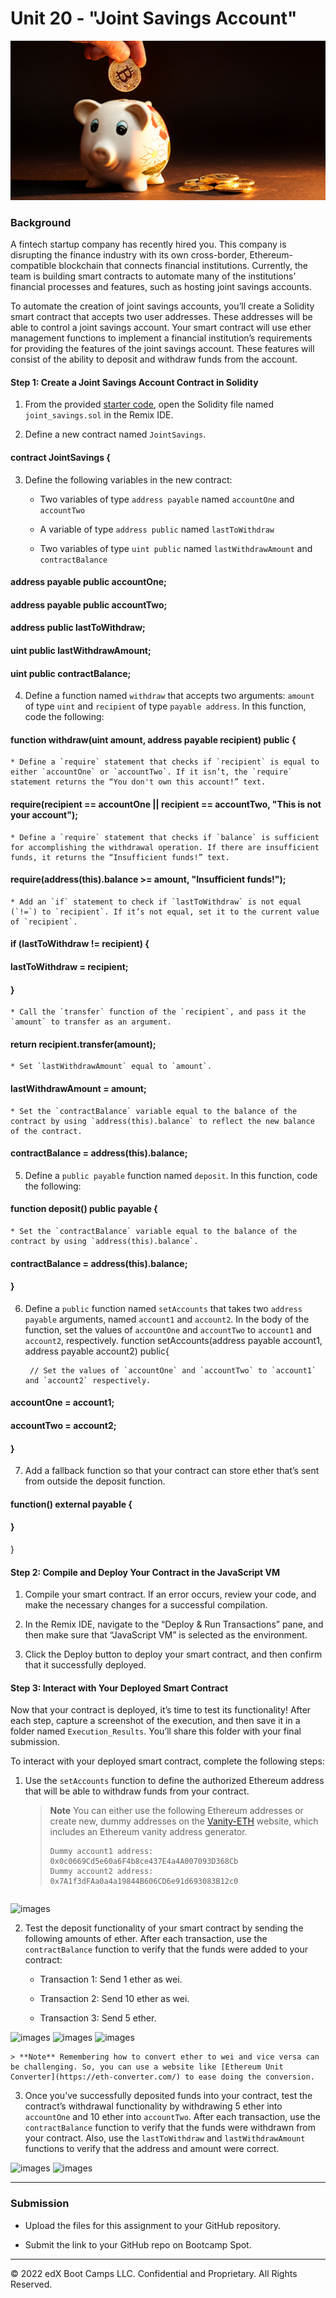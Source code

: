 # Unit 20 - "Joint Savings Account"

![alt=“”](Execution_Results/20-5-challenge-image.png)

### Background

A fintech startup company has recently hired you. This company is disrupting the finance industry with its own cross-border, Ethereum-compatible blockchain that connects financial institutions. Currently, the team is building smart contracts to automate many of the institutions’ financial processes and features, such as hosting joint savings accounts.

To automate the creation of joint savings accounts, you’ll create a Solidity smart contract that accepts two user addresses. These addresses will be able to control a joint savings account. Your smart contract will use ether management functions to implement a financial institution’s requirements for providing the features of the joint savings account. These features will consist of the ability to deposit and withdraw funds from the account.



#### Step 1: Create a Joint Savings Account Contract in Solidity

1. From the provided [starter code](Starter_Code), open the Solidity file named `joint_savings.sol` in the Remix IDE.

2. Define a new contract named `JointSavings`.

#### contract JointSavings {

3. Define the following variables in the new contract:

    * Two variables of type `address payable` named `accountOne` and `accountTwo`

    * A variable of type `address public` named `lastToWithdraw`

    * Two variables of type `uint public` named `lastWithdrawAmount` and `contractBalance`

####    address payable public accountOne;
####    address payable public accountTwo;
####    address public lastToWithdraw;
####    uint public lastWithdrawAmount;
####    uint public contractBalance;
    
4. Define a function named `withdraw` that accepts two arguments: `amount` of type `uint` and `recipient` of type `payable address`. In this function, code the following:
####   function withdraw(uint amount, address payable recipient) public {

    * Define a `require` statement that checks if `recipient` is equal to either `accountOne` or `accountTwo`. If it isn’t, the `require` statement returns the “You don't own this account!” text.
####       require(recipient == accountOne || recipient == accountTwo, "This is not your account");
    * Define a `require` statement that checks if `balance` is sufficient for accomplishing the withdrawal operation. If there are insufficient funds, it returns the “Insufficient funds!” text.
####        require(address(this).balance >= amount, "Insufficient funds!");
    * Add an `if` statement to check if `lastToWithdraw` is not equal (`!=`) to `recipient`. If it’s not equal, set it to the current value of `recipient`.
####        if (lastToWithdraw != recipient) {
####            lastToWithdraw = recipient;
####        }
    * Call the `transfer` function of the `recipient`, and pass it the `amount` to transfer as an argument.

####        return recipient.transfer(amount);
    * Set `lastWithdrawAmount` equal to `amount`.
####        lastWithdrawAmount = amount;
    * Set the `contractBalance` variable equal to the balance of the contract by using `address(this).balance` to reflect the new balance of the contract.
####        contractBalance = address(this).balance;

5. Define a `public payable` function named `deposit`. In this function, code the following:
####    function deposit() public payable {
    * Set the `contractBalance` variable equal to the balance of the contract by using `address(this).balance`.
####        contractBalance = address(this).balance;
####    }
6. Define a `public` function named `setAccounts` that takes two `address payable` arguments, named `account1` and `account2`. In the body of the function, set the values of `accountOne` and `accountTwo` to `account1` and `account2`, respectively.
    function setAccounts(address payable account1, address payable account2) public{

        // Set the values of `accountOne` and `accountTwo` to `account1` and `account2` respectively.
####        accountOne = account1;
####        accountTwo = account2;
####    }
7. Add a fallback function so that your contract can store ether that’s sent from outside the deposit function.
####    function() external payable {
####    }
}
#### Step 2: Compile and Deploy Your Contract in the JavaScript VM

1. Compile your smart contract. If an error occurs, review your code, and make the necessary changes for a successful compilation.

2. In the Remix IDE, navigate to the “Deploy & Run Transactions” pane, and then make sure that “JavaScript VM” is selected as the environment.

3. Click the Deploy button to deploy your smart contract, and then confirm that it successfully deployed.

#### Step 3: Interact with Your Deployed Smart Contract

Now that your contract is deployed, it’s time to test its functionality! After each step, capture a screenshot of the execution, and then save it in a folder named `Execution_Results`. You’ll share this folder with your final submission.

To interact with your deployed smart contract, complete the following steps:

1. Use the `setAccounts` function to define the authorized Ethereum address that will be able to withdraw funds from your contract.

     > **Note** You can either use the following Ethereum addresses or create new, dummy addresses on the [Vanity-ETH](https://vanity-eth.tk/) website, which includes an Ethereum vanity address generator.
    >
    > ```text
    > Dummy account1 address: 0x0c0669Cd5e60a6F4b8ce437E4a4A007093D368Cb
    > Dummy account2 address: 0x7A1f3dFAa0a4a19844B606CD6e91d693083B12c0
> ```

![images](Execution_Results/image1.jpg)

2. Test the deposit functionality of your smart contract by sending the following amounts of ether. After each transaction, use the `contractBalance` function to verify that the funds were added to your contract:

    * Transaction 1: Send 1 ether as wei.

    * Transaction 2: Send 10 ether as wei.

    * Transaction 3: Send 5 ether.
    
![images](Execution_Results/image2.jpg)
![images](Execution_Results/image3.jpg)
![images](Execution_Results/image4.jpg)

    > **Note** Remembering how to convert ether to wei and vice versa can be challenging. So, you can use a website like [Ethereum Unit Converter](https://eth-converter.com/) to ease doing the conversion.

3. Once you’ve successfully deposited funds into your contract, test the contract’s withdrawal functionality by withdrawing 5 ether into `accountOne` and 10 ether into `accountTwo`. After each transaction, use the `contractBalance` function to verify that the funds were withdrawn from your contract. Also, use the `lastToWithdraw` and `lastWithdrawAmount` functions to verify that the address and amount were correct.

![images](Execution_Results/image5.jpg)
![images](Execution_Results/image6.jpg)

---

### Submission

* Upload the files for this assignment to your GitHub repository.

* Submit the link to your GitHub repo on Bootcamp Spot.

---

© 2022 edX Boot Camps LLC. Confidential and Proprietary. All Rights Reserved.

